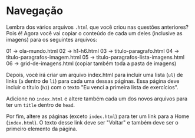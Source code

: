 # Navegação

Lembra dos vários arquivos `.html` que você criou nas questões anteriores? Pois é! Agora você vai copiar o conteúdo de cada um deles (inclusive as imagens) para os seguintes arquivos:

01 -> ola-mundo.html
02 -> h1-h6.html
03 -> titulo-paragrafo.html
04 -> titulo-paragrafos-imagem.html
05 -> titulo-paragrafos-lista-imagens.html
06 -> grid-de-imagens.html (copiar também toda a pasta de imagens)

Depois, você irá criar um arquivo index.html para incluir uma lista (`ul`) de links (`a` dentro de `li`) para cada uma dessas páginas. Essa página deve incluir o título (`h1`) com o texto "Eu venci a primeira lista de exercícios".

Adicione no `index.html` e altere também cada um dos novos arquivos para ter um `title` dentro de `head`.

Por fim, altere as páginas (exceto `index.html`) para ter um link para a Home (`index.html`). O texto desse link deve ser "Voltar" e também deve ser o primeiro elemento da página.
